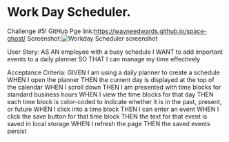 # Work Day Scheduler.
Challenge #5!
GitHub Pge link:https://wayneedwards.github.io/space-ghost/
Screenshot:![Workday Scheduler screenshot](https://user-images.githubusercontent.com/71949043/112086624-cb9efd80-8b49-11eb-8c7b-f3c7322c988c.png)

User Story:
AS AN employee with a busy schedule
I WANT to add important events to a daily planner
SO THAT I can manage my time effectively

Acceptance Criteria:
GIVEN I am using a daily planner to create a schedule
WHEN I open the planner
THEN the current day is displayed at the top of the calendar
WHEN I scroll down
THEN I am presented with time blocks for standard business hours
WHEN I view the time blocks for that day
THEN each time block is color-coded to indicate whether it is in the past, present, or future
WHEN I click into a time block
THEN I can enter an event
WHEN I click the save button for that time block
THEN the text for that event is saved in local storage
WHEN I refresh the page
THEN the saved events persist
